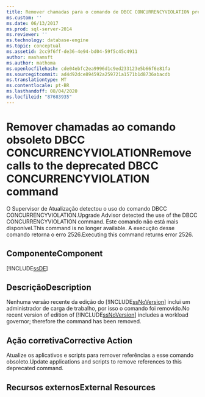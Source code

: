 ```yaml
---
title: Remover chamadas para o comando de DBCC CONCURRENCYVIOLATION preterido | Microsoft Docs
ms.custom: ''
ms.date: 06/13/2017
ms.prod: sql-server-2014
ms.reviewer: ''
ms.technology: database-engine
ms.topic: conceptual
ms.assetid: 2cc9f6ff-de36-4e94-bd04-59f5c45c4911
author: mashamsft
ms.author: mathoma
ms.openlocfilehash: cde04ebfc2ea9996d1c9ed233123e5b66f6e81fa
ms.sourcegitcommit: ad4d92dce894592a259721a1571b1d8736abacdb
ms.translationtype: MT
ms.contentlocale: pt-BR
ms.lasthandoff: 08/04/2020
ms.locfileid: "87683935"
---
```

# <a name="remove-calls-to-the-deprecated-dbcc-concurrencyviolation-command"></a><span data-ttu-id="36e3d-102">Remover chamadas ao comando obsoleto DBCC CONCURRENCYVIOLATION</span><span class="sxs-lookup"><span data-stu-id="36e3d-102">Remove calls to the deprecated DBCC CONCURRENCYVIOLATION command</span></span>
  <span data-ttu-id="36e3d-103">O Supervisor de Atualização detectou o uso do comando DBCC CONCURRENCYVIOLATION.</span><span class="sxs-lookup"><span data-stu-id="36e3d-103">Upgrade Advisor detected the use of the DBCC CONCURRENCYVIOLATION command.</span></span> <span data-ttu-id="36e3d-104">Este comando não está mais disponível.</span><span class="sxs-lookup"><span data-stu-id="36e3d-104">This command is no longer available.</span></span> <span data-ttu-id="36e3d-105">A execução desse comando retorna o erro 2526.</span><span class="sxs-lookup"><span data-stu-id="36e3d-105">Executing this command returns error 2526.</span></span>  
  
## <a name="component"></a><span data-ttu-id="36e3d-106">Componente</span><span class="sxs-lookup"><span data-stu-id="36e3d-106">Component</span></span>  
 [!INCLUDE[ssDE](../../includes/ssde-md.md)]  
  
## <a name="description"></a><span data-ttu-id="36e3d-107">Descrição</span><span class="sxs-lookup"><span data-stu-id="36e3d-107">Description</span></span>  
 <span data-ttu-id="36e3d-108">Nenhuma versão recente da edição do [!INCLUDE[ssNoVersion](../../includes/ssnoversion-md.md)] inclui um administrador de carga de trabalho, por isso o comando foi removido.</span><span class="sxs-lookup"><span data-stu-id="36e3d-108">No recent version of edition of [!INCLUDE[ssNoVersion](../../includes/ssnoversion-md.md)] includes a workload governor; therefore the command has been removed.</span></span>  
  
## <a name="corrective-action"></a><span data-ttu-id="36e3d-109">Ação corretiva</span><span class="sxs-lookup"><span data-stu-id="36e3d-109">Corrective Action</span></span>  
 <span data-ttu-id="36e3d-110">Atualize os aplicativos e scripts para remover referências a esse comando obsoleto.</span><span class="sxs-lookup"><span data-stu-id="36e3d-110">Update applications and scripts to remove references to this deprecated command.</span></span>  
  
## <a name="external-resources"></a><span data-ttu-id="36e3d-111">Recursos externos</span><span class="sxs-lookup"><span data-stu-id="36e3d-111">External Resources</span></span>  
  
